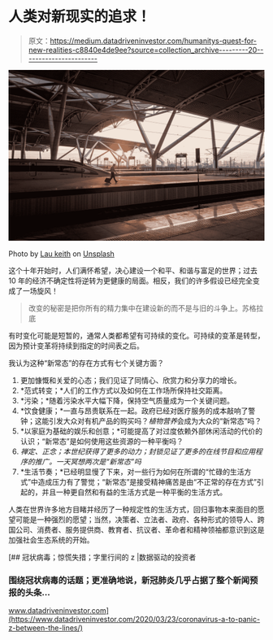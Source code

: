 # 人类对新现实的追求！

> 原文：<https://medium.datadriveninvestor.com/humanitys-quest-for-new-realities-c8840e4de9ee?source=collection_archive---------20----------------------->

![](img/ac6ac30f1c2c67bfb023be1a337e9aac.png)

Photo by [Lau keith](https://unsplash.com/@hollowkeith?utm_source=medium&utm_medium=referral) on [Unsplash](https://unsplash.com?utm_source=medium&utm_medium=referral)

这个十年开始时，人们满怀希望，决心建设一个和平、和谐与富足的世界；过去 10 年的经济不确定性将逆转为更健康的局面。相反，我们的许多假设已经完全变成了一场旋风！

> 改变的秘密是把你所有的精力集中在建设新的而不是与旧的斗争上。苏格拉底

有时变化可能是短暂的，通常人类都希望有可持续的变化。可持续的变革是转型，因为预计变革将持续到指定的时间表之后。

我认为这种“新常态”的存在方式有七个关键方面？

1.  更加慷慨和关爱的心态；我们见证了同情心、欣赏力和分享力的增长。
2.  *范式转变；*人们的工作方式以及如何在工作场所保持社交距离。
3.  *污染；*随着污染水平大幅下降，保持空气质量成为一个关键问题。
4.  *饮食健康；*一直与昂贵联系在一起。政府已经对医疗服务的成本敲响了警钟；这能引发大众对有机产品的购买吗？*植物营养*会成为大众的“新常态”吗？
5.  *以家庭为基础的娱乐和创意；*可能提高了对过度依赖外部休闲活动的代价的认识；“新常态”是如何使用这些资源的一种平衡吗？
6.  *禅定、正念；本世纪获得了更多的动力；封锁见证了更多的在线节目和应用程序的推广。一天冥想两次是“新常态”吗*
7.  *生活节奏；*已经明显慢了下来，对一些行为如何在所谓的“忙碌的生活方式”中造成压力有了警觉；“新常态”是接受精神痛苦是由“不正常的存在方式”引起的，并且一种更自然和有益的生活方式是一种平衡的生活方式。

人类在世界许多地方目睹并经历了一种规定性的生活方式，回归事物本来面目的愿望可能是一种强烈的愿望；当然，决策者、立法者、政府、各种形式的领导人、跨国公司、消费者、服务提供商、教育者、抗议者、革命者和精神领袖都意识到这是加强社会生态系统的开始。

[](https://www.datadriveninvestor.com/2020/03/23/coronavirus-a-to-panic-z-between-the-lines/) [## 冠状病毒；惊慌失措；字里行间的 z |数据驱动的投资者

### 围绕冠状病毒的话题；更准确地说，新冠肺炎几乎占据了整个新闻预报的头条…

www.datadriveninvestor.com](https://www.datadriveninvestor.com/2020/03/23/coronavirus-a-to-panic-z-between-the-lines/)